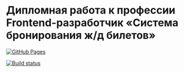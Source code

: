 # Дипломная работа к профессии Frontend-разработчик «Система бронирования ж/д билетов»

[![GitHub Pages](https://img.shields.io/badge/GitHub-Pages-<COLOR>)](https://github.com/sku11busters/diplom_netology)

[![Build status](https://ci.appveyor.com/api/projects/status/4kjyln8596a7nbuf/branch/master?svg=true)](https://ci.appveyor.com/project/sku11busters/diplom-netology/branch/master)
